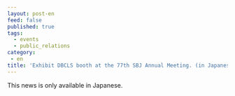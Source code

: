 ```yaml
---
layout: post-en
feed: false
published: true
tags:
  - events
  - public_relations
category:
 - en
title: 'Exhibit DBCLS booth at the 77th SBJ Annual Meeting. (in Japanese)'
---
```

This news is only available in Japanese.
